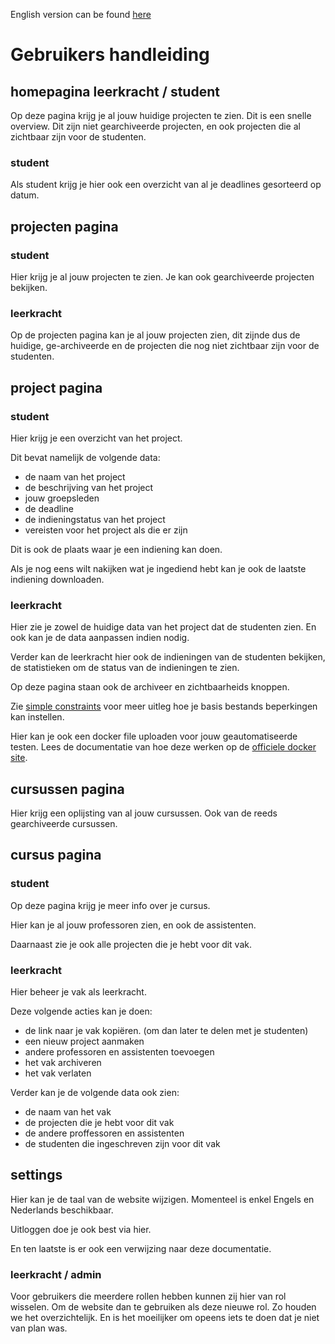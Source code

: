 English version can be found [here](documentation.md)

# Gebruikers handleiding

## homepagina leerkracht / student

Op deze pagina krijg je al jouw huidige projecten te zien. Dit is een snelle overview.
Dit zijn niet gearchiveerde projecten, en ook projecten die al zichtbaar zijn voor de studenten.

### student

Als student krijg je hier ook een overzicht van al je deadlines gesorteerd op datum.

## projecten pagina

### student

Hier krijg je al jouw projecten te zien. Je kan ook gearchiveerde projecten bekijken.

### leerkracht

Op de projecten pagina kan je al jouw projecten zien, dit zijnde dus de huidige, ge-archiveerde en de projecten
die nog niet zichtbaar zijn voor de studenten.

## project pagina

### student

Hier krijg je een overzicht van het project.

Dit bevat namelijk de volgende data:
- de naam van het project
- de beschrijving van het project
- jouw groepsleden
- de deadline
- de indieningstatus van het project
- vereisten voor het project als die er zijn

Dit is ook de plaats waar je een indiening kan doen.

Als je nog eens wilt nakijken wat je ingediend hebt kan je ook de laatste
indiening downloaden.


### leerkracht

Hier zie je zowel de huidige data van het project dat de studenten zien.
En ook kan je de data aanpassen indien nodig.

Verder kan de leerkracht hier ook de indieningen van de studenten bekijken,
de statistieken om de status van de indieningen te zien.

Op deze pagina staan ook de archiveer en zichtbaarheids knoppen.

Zie [simple constraints](simple_constraints.md) voor meer uitleg hoe je basis bestands beperkingen kan instellen.

Hier kan je ook een docker file uploaden voor jouw geautomatiseerde testen.
Lees de documentatie van hoe deze werken op de [officiele docker site](https://docs.docker.com/reference/dockerfile/).

## cursussen pagina

Hier krijg een oplijsting van al jouw cursussen.
Ook van de reeds gearchiveerde cursussen.

## cursus pagina

### student

Op deze pagina krijg je meer info over je cursus.

Hier kan je al jouw professoren zien, en ook de assistenten.

Daarnaast zie je ook alle projecten die je hebt voor dit vak.

### leerkracht

Hier beheer je vak als leerkracht.

Deze volgende acties kan je doen:
- de link naar je vak kopiëren. (om dan later te delen met je studenten)
- een nieuw project aanmaken
- andere professoren en assistenten toevoegen
- het vak archiveren
- het vak verlaten

Verder kan je de volgende data ook zien:
- de naam van het vak
- de projecten die je hebt voor dit vak
- de andere proffessoren en assistenten
- de studenten die ingeschreven zijn voor dit vak

## settings

Hier kan je de taal van de website wijzigen. Momenteel is enkel Engels en Nederlands beschikbaar.

Uitloggen doe je ook best via hier.

En ten laatste is er ook een verwijzing naar deze documentatie.

### leerkracht / admin

Voor gebruikers die meerdere rollen hebben kunnen zij hier van rol wisselen.
Om de website dan te gebruiken als deze nieuwe rol.
Zo houden we het overzichtelijk. En is het moeilijker om opeens iets te doen dat je niet van plan was.

